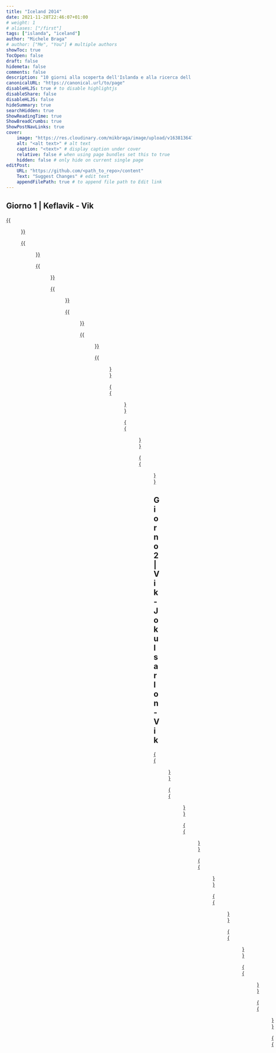 ```yaml
---
title: "Iceland 2014"
date: 2021-11-28T22:46:07+01:00
# weight: 1
# aliases: ["/first"]
tags: ["islanda", "iceland"]
author: "Michele Braga"
# author: ["Me", "You"] # multiple authors
showToc: true
TocOpen: false
draft: false
hidemeta: false
comments: false
description: "10 giorni alla scoperta dell'Islanda e alla ricerca dell'aurora boreale."
canonicalURL: "https://canonical.url/to/page"
disableHLJS: true # to disable highlightjs
disableShare: false
disableHLJS: false
hideSummary: true
searchHidden: true
ShowReadingTime: true
ShowBreadCrumbs: true
ShowPostNavLinks: true
cover:
    image: "https://res.cloudinary.com/mikbraga/image/upload/v1638136478/trip/iceland-2014/Islanda-2014-Cover_rb4gc2.jpg" # image path/url
    alt: "<alt text>" # alt text
    caption: "<text>" # display caption under cover
    relative: false # when using page bundles set this to true
    hidden: false # only hide on current single page
editPost:
    URL: "https://github.com/<path_to_repo>/content"
    Text: "Suggest Changes" # edit text
    appendFilePath: true # to append file path to Edit link
---
```



## Giorno 1 | Keflavik - Vik

[{{<figure src="https://res.cloudinary.com/mikbraga/image/upload/v1638227354/trip/iceland-2014/Islanda-2014-D1-small-9_pk9hx6.jpg" title="Primo assaggio del suolo islandese dopo aver ritirato il nostro fidato mezzo di viaggio: un Suzuki Vitara 4x4.">}}](https://res.cloudinary.com/mikbraga/image/upload/v1638226691/trip/iceland-2014/Islanda-2014-D1-9_lfpwve.jpg)

[{{<figure src="https://res.cloudinary.com/mikbraga/image/upload/v1638228584/trip/iceland-2014/Islanda-2014-D1-small-10_aolsdp.jpg" title="Cose che ... quando guardi le gomme ti chiedi quali esperienze di guida ti aspettano lungo il viaggio.">}}](https://res.cloudinary.com/mikbraga/image/upload/v1638228581/trip/iceland-2014/Islanda-2014-D1-10_wnfplp.jpg)

[{{<figure src="https://res.cloudinary.com/mikbraga/image/upload/v1638227815/trip/iceland-2014/Islanda-2014-D1-small-3_v4anbf.jpg" title="Un primo scorcio dei contrasti che caratterizzano il territorio: i colori e gli elementi naturali lottano tra loro in un ambiente tanto austero quanto ammaliante.">}}](https://res.cloudinary.com/mikbraga/image/upload/v1638227818/trip/iceland-2014/Islanda-2014-D1-3_wikk83.jpg)

[{{<figure src="https://res.cloudinary.com/mikbraga/image/upload/v1638229054/trip/iceland-2014/Islanda-2014-D1-small-6_ld92zj.jpg" title="...">}}](https://res.cloudinary.com/mikbraga/image/upload/v1638229058/trip/iceland-2014/Islanda-2014-D1-6_setu1j.jpg)

[{{<figure src="https://res.cloudinary.com/mikbraga/image/upload/v1638227819/trip/iceland-2014/Islanda-2014-D1-small-2_vqlzna.jpg" title="La terra che scotta! La zona a sud dell'aeroporto di Keflavik ha una forte attività geotermica. Il vapore naturale è sfruttato per produrre energia elettrica e per il teleriscaldamento.">}}](https://res.cloudinary.com/mikbraga/image/upload/v1638227821/trip/iceland-2014/Islanda-2014-D1-2_cfxted.jpg)

[{{<figure src="https://res.cloudinary.com/mikbraga/image/upload/v1638229722/trip/iceland-2014/Islanda-2014-D1-small-5_eqcknb.jpg" title="Chilometri di tubature luccicanti si snodano come serpenti tra le rocce di questa zona lunare. Sembra un enorme sistema di arterie e vene che portano la vita attraverso il territorio.">}}](https://res.cloudinary.com/mikbraga/image/upload/v1638229720/trip/iceland-2014/Islanda-2014-D1-5_vbsa6f.jpg)

[{{<figure src="https://res.cloudinary.com/mikbraga/image/upload/v1638229718/trip/iceland-2014/Islanda-2014-D1-small-4_wnfc8d.jpg" title="...">}}](https://res.cloudinary.com/mikbraga/image/upload/v1638229718/trip/iceland-2014/Islanda-2014-D1-4_vjl4fx.jpg)

[{{<figure src="https://res.cloudinary.com/mikbraga/image/upload/v1638736161/trip/iceland-2014/Islanda-2014-D1-small-1_upi6vq.jpg" title="...">}}](https://res.cloudinary.com/mikbraga/image/upload/v1638736163/trip/iceland-2014/Islanda-2014-D1-1_xret0z.jpg)

[{{<figure src="https://res.cloudinary.com/mikbraga/image/upload/v1638229721/trip/iceland-2014/Islanda-2014-D1-small-7_q9lnqr.jpg" title="...">}}](https://res.cloudinary.com/mikbraga/image/upload/v1638229725/trip/iceland-2014/Islanda-2014-D1-7_l3jefu.jpg)

[{{<figure src="https://res.cloudinary.com/mikbraga/image/upload/v1638229720/trip/iceland-2014/Islanda-2014-D1-small-8_uvuwtn.jpg" title="Come si coltivano i funghi in questa terra battuta dagli eventi atmosferici, sferzata dal freddo e scaldata dalle viscere della terra? Dentro queste serre illuminate a giorno e visibili da chilometri di distanza si coltiva di tutto.">}}](https://res.cloudinary.com/mikbraga/image/upload/v1638229725/trip/iceland-2014/Islanda-2014-D1-8_rovnfq.jpg)

## Giorno 2 | Vik - Jokulsarlon - Vik

[{{<figure src="https://res.cloudinary.com/mikbraga/image/upload/v1638739611/trip/iceland-2014/Islanda-2014-D2-small-1_zxgdnq.jpg" title="...">}}](https://res.cloudinary.com/mikbraga/image/upload/v1638739613/trip/iceland-2014/Islanda-2014-D2-1_iuh2bz.jpg)

[{{<figure src="https://res.cloudinary.com/mikbraga/image/upload/v1638739612/trip/iceland-2014/Islanda-2014-D2-small-3_kqwj1v.jpg" title="Lo scatto fortuito che non avrei saputo fare meglio.">}}](https://res.cloudinary.com/mikbraga/image/upload/v1638739600/trip/iceland-2014/Islanda-2014-D2-3_i0jglu.jpg)

[{{<figure src="https://res.cloudinary.com/mikbraga/image/upload/v1638739615/trip/iceland-2014/Islanda-2014-D2-small-5_dfjzvw.jpg" title="...">}}](https://res.cloudinary.com/mikbraga/image/upload/v1638739605/trip/iceland-2014/Islanda-2014-D2-5_fq3xfa.jpg)

[{{<figure src="https://res.cloudinary.com/mikbraga/image/upload/v1638739613/trip/iceland-2014/Islanda-2014-D2-small-4_gxyrdq.jpg" title="...">}}](https://res.cloudinary.com/mikbraga/image/upload/v1638739617/trip/iceland-2014/Islanda-2014-D2-4_srhtfa.jpg)

[{{<figure src="https://res.cloudinary.com/mikbraga/image/upload/v1638739616/trip/iceland-2014/Islanda-2014-D2-small-9_z9acwr.jpg" title="...">}}](https://res.cloudinary.com/mikbraga/image/upload/v1638739618/trip/iceland-2014/Islanda-2014-D2-9_kl7pvq.jpg)

[{{<figure src="https://res.cloudinary.com/mikbraga/image/upload/v1638739615/trip/iceland-2014/Islanda-2014-D2-small-6_j5m12p.jpg" title="...">}}](https://res.cloudinary.com/mikbraga/image/upload/v1638739611/trip/iceland-2014/Islanda-2014-D2-6_fnxfmf.jpg)

[{{<figure src="https://res.cloudinary.com/mikbraga/image/upload/v1638739617/trip/iceland-2014/Islanda-2014-D2-small-10_fesaqa.jpg" title="...">}}](https://res.cloudinary.com/mikbraga/image/upload/v1638739615/trip/iceland-2014/Islanda-2014-D2-10_binaox.jpg)

[{{<figure src="https://res.cloudinary.com/mikbraga/image/upload/v1638739616/trip/iceland-2014/Islanda-2014-D2-small-11_abp2lh.jpg" title="...">}}](https://res.cloudinary.com/mikbraga/image/upload/v1638739608/trip/iceland-2014/Islanda-2014-D2-11_hkkjy4.jpg)

[{{<figure src="https://res.cloudinary.com/mikbraga/image/upload/v1638739617/trip/iceland-2014/Islanda-2014-D2-small-12_si3iyp.jpg" title="...">}}](https://res.cloudinary.com/mikbraga/image/upload/v1638739608/trip/iceland-2014/Islanda-2014-D2-11_hkkjy4.jpg)

## Giorno 3 | Vik - Gulfoss

[{{<figure src="https://res.cloudinary.com/mikbraga/image/upload/v1638917547/trip/iceland-2014/Islanda-2014-D3-small-3_bdjgaq.jpg" title="Burrascosi risvegli (Ammessa al 4° Concorso Fotografico Nazionale Trofeo Città di Follonica 2015 - Tema libero)">}}](https://res.cloudinary.com/mikbraga/image/upload/v1638917531/trip/iceland-2014/Islanda-2014-D3-3_h7otuj.jpg)

[{{<figure src="https://res.cloudinary.com/mikbraga/image/upload/v1638917549/trip/iceland-2014/Islanda-2014-D3-small-1_b9xchf.jpg" title="Il contatto con l'ambiente è parte essenziale dell'esplorazione.">}}](https://res.cloudinary.com/mikbraga/image/upload/v1638917532/trip/iceland-2014/Islanda-2014-D3-1_mfsovj.jpg)

[{{<figure src="https://res.cloudinary.com/mikbraga/image/upload/v1638917547/trip/iceland-2014/Islanda-2014-D3-small-2_riw4pv.jpg" title="Altri mondi.">}}](https://res.cloudinary.com/mikbraga/image/upload/v1638917555/trip/iceland-2014/Islanda-2014-D3-2_tuikvi.jpg)

[{{<figure src="https://res.cloudinary.com/mikbraga/image/upload/v1638919115/trip/iceland-2014/Islanda-2014-D3-small-21_phtklv.jpg" title="Le onde ... ipnotiche ... trascinano la mente e i pensieri lontano dal corpo ... ti scuotono con potenza e fragore per poi ritirarsi cancellando le proprie tracce e quelle altrui.">}}](https://res.cloudinary.com/mikbraga/image/upload/v1638919115/trip/iceland-2014/Islanda-2014-D3-21_nww8hh.jpg)

[{{<figure src="https://res.cloudinary.com/mikbraga/image/upload/v1638917551/trip/iceland-2014/Islanda-2014-D3-small-14_h9qn0z.jpg" title="...">}}](https://res.cloudinary.com/mikbraga/image/upload/v1638917556/trip/iceland-2014/Islanda-2014-D3-14_psv0t9.jpg)

[{{<figure src="https://res.cloudinary.com/mikbraga/image/upload/v1638917550/trip/iceland-2014/Islanda-2014-D3-small-9_yyzpli.jpg" title="...">}}](https://res.cloudinary.com/mikbraga/image/upload/v1638917567/trip/iceland-2014/Islanda-2014-D3-9_fokh3q.jpg)

[{{<figure src="https://res.cloudinary.com/mikbraga/image/upload/v1638921066/trip/iceland-2014/Islanda-2014-D3-small-13_mtwrxn.jpg" title="...">}}](https://res.cloudinary.com/mikbraga/image/upload/v1638921073/trip/iceland-2014/Islanda-2014-D3-13_f8xj1j.jpg)

[{{<figure src="https://res.cloudinary.com/mikbraga/image/upload/v1638921073/trip/iceland-2014/Islanda-2014-D3-small-11_auukby.jpg" title="...">}}](https://res.cloudinary.com/mikbraga/image/upload/v1638921074/trip/iceland-2014/Islanda-2014-D3-11_ym2w7j.jpg)

[{{<figure src="https://res.cloudinary.com/mikbraga/image/upload/v1638917550/trip/iceland-2014/Islanda-2014-D3-small-4_iue5n2.jpg" title="...">}}](https://res.cloudinary.com/mikbraga/image/upload/v1638917537/trip/iceland-2014/Islanda-2014-D3-4_vu4lhb.jpg)

[{{<figure src="https://res.cloudinary.com/mikbraga/image/upload/v1638917551/trip/iceland-2014/Islanda-2014-D3-small-7_xsznq4.jpg" title="...">}}](https://res.cloudinary.com/mikbraga/image/upload/v1638917541/trip/iceland-2014/Islanda-2014-D3-7_u7xuah.jpg)

[{{<figure src="https://res.cloudinary.com/mikbraga/image/upload/v1638917550/trip/iceland-2014/Islanda-2014-D3-small-5_iizoau.jpg" title="...">}}](https://res.cloudinary.com/mikbraga/image/upload/v1638917540/trip/iceland-2014/Islanda-2014-D3-5_z6wane.jpg)

[{{<figure src="https://res.cloudinary.com/mikbraga/image/upload/v1638917552/trip/iceland-2014/Islanda-2014-D3-small-15_k5jev0.jpg" title="...">}}](https://res.cloudinary.com/mikbraga/image/upload/v1638917568/trip/iceland-2014/Islanda-2014-D3-15_w278nr.jpg)

[{{<figure src="https://res.cloudinary.com/mikbraga/image/upload/v1638917552/trip/iceland-2014/Islanda-2014-D3-small-18_owis6f.jpg" title="...">}}](https://res.cloudinary.com/mikbraga/image/upload/v1638917545/trip/iceland-2014/Islanda-2014-D3-18_ufar8c.jpg)

[{{<figure src="https://res.cloudinary.com/mikbraga/image/upload/v1638917553/trip/iceland-2014/Islanda-2014-D3-small-19_pcdabi.jpg" title="...">}}](https://res.cloudinary.com/mikbraga/image/upload/v1638917544/trip/iceland-2014/Islanda-2014-D3-19_mwmw8z.jpg)

[{{<figure src="https://res.cloudinary.com/mikbraga/image/upload/v1638917553/trip/iceland-2014/Islanda-2014-D3-small-20_siqcld.jpg" title="Effetto serra in terra islandica. Sono sempre le serre illuminate a giorno un po' sullo stile del film L'erba di Grace.">}}](https://res.cloudinary.com/mikbraga/image/upload/v1638917547/trip/iceland-2014/Islanda-2014-D3-20_vz7uty.jpg)

## Giorno 4 | Gulfoss - Hellisholar

[{{<figure src="https://res.cloudinary.com/mikbraga/image/upload/v1640553369/trip/iceland-2014/Islanda-2014-D4-small-1_mjxhsr.jpg" title="...">}}](https://res.cloudinary.com/mikbraga/image/upload/v1640553370/trip/iceland-2014/Islanda-2014-D4-1_maixft.jpg)

[{{<figure src="https://res.cloudinary.com/mikbraga/image/upload/v1640553362/trip/iceland-2014/Islanda-2014-D4-small-3_allssu.jpg" title="...">}}](https://res.cloudinary.com/mikbraga/image/upload/v1640553371/trip/iceland-2014/Islanda-2014-D4-3_vxw6hr.jpg)

[{{<figure src="https://res.cloudinary.com/mikbraga/image/upload/v1640553369/trip/iceland-2014/Islanda-2014-D4-small-2_irfiza.jpg" title="...">}}](https://res.cloudinary.com/mikbraga/image/upload/v1640553366/trip/iceland-2014/Islanda-2014-D4-2_gbamjv.jpg)

[{{<figure src="https://res.cloudinary.com/mikbraga/image/upload/v1640553369/trip/iceland-2014/Islanda-2014-D4-small-4_wqo1u1.jpg" title="...">}}](https://res.cloudinary.com/mikbraga/image/upload/v1640553372/trip/iceland-2014/Islanda-2014-D4-4_oakppv.jpg)

[{{<figure src="https://res.cloudinary.com/mikbraga/image/upload/v1640554444/trip/iceland-2014/Islanda-2014-D4-small-5_lgq3pr.jpg" title="...">}}](https://res.cloudinary.com/mikbraga/image/upload/v1640554443/trip/iceland-2014/Islanda-2014-D4-5_ygp8ym.jpg)

## Giorno 5 | Hellisholar - Hellissandur ... in progress

[{{<figure src="" title="">}}]()